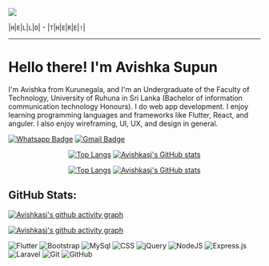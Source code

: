 [![](https://visitcount.itsvg.in/api?id=Achinit99&icon=0&color=0)](https://visitcount.itsvg.in)


|`H`|`E`|`L`|`L`|`O`| - |`T`|`H`|`E`|`R`|`E`|`!`|   

---

# Hello there! I'm Avishka Supun

I'm Avishka from Kurunegala, and I'm an Undergraduate of the Faculty of Technology, University of Ruhuna in Sri Lanka (Bachelor of information communication technology Honours). I do web app development. I enjoy learning programming languages and frameworks like Flutter, React, and anguler. I also enjoy wireframing, UI, UX, and design in general.

[![Whatsapp Badge](https://img.shields.io/badge/WhatsApp-075e54?style=flat-square&logo=whatsapp&logoColor=white&link=https://wa.me/+94762697156)](https://wa.me/+94762697156)
[![Gmail Badge](https://img.shields.io/badge/Gmail-db4437?style=flat-square&logo=Gmail&logoColor=white&link=mailto:asupunjayasooriya@gmail.com)](mailto:asupunjayasooriya@gmail.com)


<div align='center'>
  
<!-- Github dark mode -->
[![Top Langs](https://github-readme-stats.vercel.app/api/top-langs/?username=Avishkasj&layout=compact&bg_color=020712&border_color=020712&text_color=A4A6AC#gh-dark-mode-only)](https://github.com/anuraghazra/github-readme-stats#gh-dark-mode-only) [![Avishkasj's GitHub stats](https://github-readme-stats.vercel.app/api?username=Avishkasj&show_icons=true&hide_title=true&hide_rank=false&card_width=400&bg_color=020712&border_color=020712&text_color=A4A6AC#gh-dark-mode-only)](https://github.com/anuraghazra/github-readme-stats#gh-dark-mode-only)
  
<!-- Github light mode -->
[![Top Langs](https://github-readme-stats.vercel.app/api/top-langs/?username=Avishkasj&layout=compact#gh-light-mode-only)](https://github.com/anuraghazra/github-readme-stats#gh-light-mode-only)  [![Avishkasj's GitHub stats](https://github-readme-stats.vercel.app/api?username=Avishkasj&show_icons=true&hide_title=true&hide_rank=false&card_width=400#gh-light-mode-only)](https://github.com/anuraghazra/github-readme-stats#gh-light-mode-only)

</div>




## GitHub Stats:
[![Avishkasj's github activity graph](https://github-graph.herokuapp.com/graph?username=Avishkasj&hide_border=true&radius=15&theme=github-compact&hide_title=true&bg_color=020712)](https://github.com/Avishkasj#gh-dark-mode-only)
  
[![Avishkasj's github activity graph](https://github-graph.herokuapp.com/graph?username=Avishkasj&hide_border=true&radius=15&theme=github-compact&hide_title=true&line=020712&color=3572A5&point=3572A5)](https://github.com/Avishkasj#gh-light-mode-only)


<!-- ![](https://github-profile-summary-cards.vercel.app/api/cards/profile-details?username=Avishkasj&title_color=18d26e&text_color=ffffff&bg_color=0DB43A&langs_count=8&layout=compact&border_color=0DB43A") -->



![Flutter](https://img.shields.io/badge/Flutter-02569B?styleflat&logo=flutter&logoColor=white) ![Bootstrap](https://img.shields.io/badge/-Bootstrap-05122A?style=flat&logo=bootstrap&logoColor=563D7C) ![MySql](https://img.shields.io/badge/MySQL-00000F?style=flat&logo=mysql&logoColor=white)  ![CSS](https://img.shields.io/badge/-CSS-05122A?style=flat&logo=CSS3&logoColor=1572B6) ![jQuery](https://img.shields.io/badge/jquery-%230769AD.svg?style=fflat&logo=jquery&logoColor=white") ![NodeJS](https://img.shields.io/badge/node.js-6DA55F?style=for-the-flat&logo=node.js&logoColor=white) ![Express.js](https://img.shields.io/badge/express.js-%23404d59.svg?style=style=flat&logo=express&logoColor=%2361DAFB) ![Laravel](https://img.shields.io/badge/Laravel-FF2D20?style=flat&logo=laravel&logoColor=white) 
![Git](https://img.shields.io/badge/-Git-05122A?style=flat&logo=git) ![GitHub](https://img.shields.io/badge/-GitHub-05122A?style=flat&logo=github)




